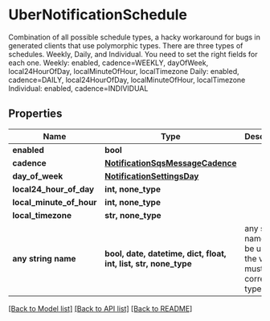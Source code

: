 # UberNotificationSchedule

 Combination of all possible schedule types, a hacky workaround for bugs in generated clients that use polymorphic types. There are three types of schedules. Weekly, Daily, and Individual. You need to set the right fields for each one.  Weekly:     enabled, cadence=WEEKLY, dayOfWeek, local24HourOfDay, localMinuteOfHour, localTimezone      Daily:     enabled, cadence=DAILY, local24HourOfDay, localMinuteOfHour, localTimezone      Individual:     enabled, cadence=INDIVIDUAL 

## Properties
Name | Type | Description | Notes
------------ | ------------- | ------------- | -------------
**enabled** | **bool** |  | 
**cadence** | [**NotificationSqsMessageCadence**](NotificationSqsMessageCadence.md) |  | 
**day_of_week** | [**NotificationSettingsDay**](NotificationSettingsDay.md) |  | [optional] 
**local24_hour_of_day** | **int, none_type** |  | [optional] 
**local_minute_of_hour** | **int, none_type** |  | [optional] 
**local_timezone** | **str, none_type** |  | [optional] 
**any string name** | **bool, date, datetime, dict, float, int, list, str, none_type** | any string name can be used but the value must be the correct type | [optional]

[[Back to Model list]](../README.md#documentation-for-models) [[Back to API list]](../README.md#documentation-for-api-endpoints) [[Back to README]](../README.md)


